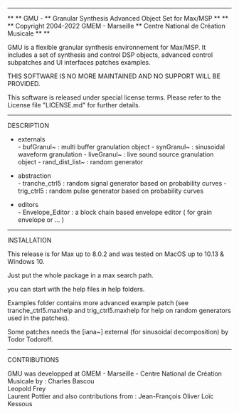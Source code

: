 ***************************************************************
**
**	GMU - 
**	Granular Synthesis Advanced Object Set for Max/MSP
**
**
**  Copyright 2004-2022 GMEM - Marseille
**			Centre National de Création Musicale 
**
**			

GMU is a flexible granular synthesis environnement for Max/MSP. It includes a set of synthesis and control DSP objects, advanced control subpatches and UI interfaces patches examples. 

THIS SOFTWARE IS NO MORE MAINTAINED AND NO SUPPORT WILL BE PROVIDED.

This software is released under special license terms.
Please refer to the License file "LICENSE.md" for further details.


______________________
  DESCRIPTION

- externals 			
		- bufGranul~ 		: multi buffer granulation object
		- synGranul~ 		: sinusoidal waveform granulation
		- liveGranul~		: live sound source granulation object
		- rand_dist_list~ 	: random generator

- abstraction 				
		- tranche_ctrl5 		: random signal generator based on probability curves
		- trig_ctrl5			: random pulse generator based on probability curves

- editors					
		- Envelope_Editor	: a block chain based envelope editor ( for grain envelope or ... )
			

_______________________
  INSTALLATION  


This release is for Max up to 8.0.2 and was tested on MacOS up to 10.13 & Windows 10.

Just put the whole package in a max search path.

you can start with the help files in help folders.

Examples folder contains more advanced example patch (see tranche_ctrl5.maxhelp and trig_ctrl5.maxhelp for help on random generators used in the patches). 

Some patches needs the [iana~] external (for sinusoidal decomposition) by Todor Todoroff.

________________________
 CONTRIBUTIONS


GMU was developped at GMEM - Marseille - Centre National de Création Musicale by :
	Charles Bascou		
	Leopold Frey			
	Laurent Pottier
and also contributions from :
	Jean-François Oliver
	Loïc Kessous